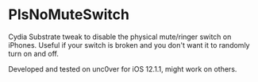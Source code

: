 # PlsNoMuteSwitch

Cydia Substrate tweak to disable the physical mute/ringer switch on iPhones.
Useful if your switch is broken and you don't want it to randomly turn on and off.

Developed and tested on unc0ver for iOS 12.1.1, might work on others.
